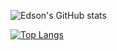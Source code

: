 <!--
**rodriguesedson/rodriguesedson** is a ✨ _special_ ✨ repository because its `README.md` (this file) appears on your GitHub profile.

Here are some ideas to get you started:

- 🔭 I’m currently working on ...
- 🌱 I’m currently learning ...
- 👯 I’m looking to collaborate on ...
- 🤔 I’m looking for help with ...
- 💬 Ask me about ...
- 📫 How to reach me: ...
- 😄 Pronouns: ...
- ⚡ Fun fact: ...
-->
![Edson's GitHub stats](https://github-readme-stats.vercel.app/api?username=rodriguesedson&show_icons=true&theme=transparent)

[![Top Langs](https://github-readme-stats.vercel.app/api/top-langs/?username=rodriguesedson&layout=donut)](https://github.com/rodriguesedson/github-readme-stats)
